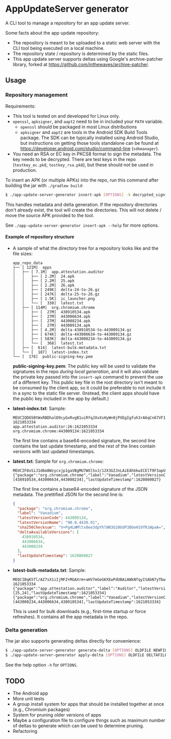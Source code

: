 # AppUpdateServer generator
A CLI tool to manage a repository for an app update server.

Some facts about the app update repository:
* The repository is meant to be uploaded to a static web server with the CLI tool being executed on a
  local machine.
* The repository state / repository is determined by the static files.
* This app update server supports deltas using Google's archive-patcher library, forked at
  https://github.com/inthewaves/archive-patcher.

## Usage

### Repository management
Requirements:
* This tool is tested on and developed for Linux only.
* `openssl`, `apksigner`, and `aapt2` need to be in included your `PATH` variable.
  * `openssl` should be packaged in most Linux distributions
  * `apksigner` and `aapt2` are tools in the Android SDK Build Tools package. The SDK can be
    typically installed using Android Studio, but instructions on getting those tools standalone
    can be found at https://developer.android.com/studio/command-line (`sdkmanager`).
* You need an RSA or EC key in PKCS8 format to sign the metadata. The key needs to be decrypted.
  There are test keys in the repo (`testkey_ec.pk8`, `testkey_rsa.pk8`), but these should not be
  used in production.

To insert an APK (or multiple APKs) into the repo, run this command after
building the jar with `./gradlew build`:

```bash
$ ./app-update-server-generator insert-apk [OPTIONS] -k decrypted_signing_key APKS
```

This handles metadata and delta generation. If the repository directories don't already exist, the
tool will create the directories. This will not delete / move the source APK provided to the tool.

See `./app-update-server-generator insert-apk --help` for more options.

#### Example of repository structure
* A sample of what the directory tree for a repository looks like and the file sizes:

  <!-- tree --dirsfirst --du -h app_repo_data -->
  ```plain
  app_repo_data
  ├── [ 121M]  apps
  │   ├── [ 7.1M]  app.attestation.auditor
  │   │   ├── [ 2.2M]  24.apk
  │   │   ├── [ 2.2M]  25.apk
  │   │   ├── [ 2.2M]  26.apk
  │   │   ├── [ 249K]  delta-24-to-26.gz
  │   │   ├── [ 247K]  delta-25-to-26.gz
  │   │   ├── [ 1.5K]  ic_launcher.png
  │   │   └── [  330]  latest.txt
  │   ├── [ 114M]  org.chromium.chrome
  │   │   ├── [  27M]  438910534.apk
  │   │   ├── [  27M]  443006634.apk
  │   │   ├── [  27M]  443008234.apk
  │   │   ├── [  27M]  443009134.apk
  │   │   ├── [ 4.2M]  delta-438910534-to-443009134.gz
  │   │   ├── [ 674K]  delta-443006634-to-443009134.gz
  │   │   ├── [ 583K]  delta-443008234-to-443009134.gz
  │   │   └── [  368]  latest.txt
  │   ├── [  614]  latest-bulk-metadata.txt
  │   └── [  187]  latest-index.txt
  └── [  178]  public-signing-key.pem
  ```

  **public-signing-key.pem**: The public key will be used to validate the signatures in the repo _during local 
  generation_, and it will also validate the private key passed into the `insert-apk` command to prevent the use of
  a different key. This public key file in the root directory isn't meant to be consumed by the
  client app, so it could be preferable to not include it in a sync to the static file server.
  (Instead, the client apps should have the public key included in the app by default.)

* **latest-index.txt**: Sample:
  
  ```plain
  MEUCIQD65BtWxRBDhalD9cyGxRvgB1uiRfqJXvXsHyWn0jPXEgIgfuh3rA6qCn67VF1vtNSZrCOvG7JKrzRNO5xMWnyIn2Y=
  1621053334
  app.attestation.auditor:26:1621053334
  org.chromium.chrome:443009134:1621053334
  ```
  
  The first line contains a base64-encoded signature, the second line contains the last update
  timestamp, and the rest of the lines contain versions with last updated timestamps.
  
* **latest.txt**: Sample for `org.chromium.chrome`:
  
  ```plain
  MEUCIF8xSiJ1d6m8Wzycxjp1gaVBgMU7WXlSvJ/12X3GZJnLAiEAhbkwICElT9F3apUXdeTfew3DHfkySg+3wRmxnUXe+po=
  {"package":"org.chromium.chrome","label":"Vanadium","latestVersionCode":443009134,"latestVersionName":"90.0.4430.91","sha256Checksum":"V+Pg4LWMltx8ee3dpYhlNN3G20OdP3BOeH19fRiWpaA=","deltaAvailableVersions":[438910534,443006634,443008234],"lastUpdateTimestamp":1620860027}
  ```
  
  The first line contains a base64-encoded signature of the JSON metadata. The prettified JSON for the
  second line is:
  
  ```json
  {
    "package": "org.chromium.chrome",
    "label": "Vanadium",
    "latestVersionCode": 443009134,
    "latestVersionName": "90.0.4430.91",
    "sha256Checksum": "V+Pg4LWMltx8ee3dpYhlNN3G20OdP3BOeH19fRiWpaA=",
    "deltaAvailableVersions": [
      438910534,
      443006634,
      443008234
    ],
    "lastUpdateTimestamp": 1620860027
  }
  ```

* **latest-bulk-metadata.txt**: Sample:

  ```plain
  MEQCIBqK5Tl/AZ7sX1iIjMFZ+MGAXrm+aHV7mGeGKXEwPdUBAiAWkNTqyISAbN7yTbw5Fu6cHCWoa/QDYSthCqINA81iAA==
  1621053334
  {"package":"app.attestation.auditor","label":"Auditor","latestVersionCode":26,"latestVersionName":"26","sha256Checksum":"LZo/7Hr/tCoSidZGAr67iz/O1nhHBdUIkpWqrEVJh7I=","deltaAvailableVersions":[25,24],"lastUpdateTimestamp":1621053334}
  {"package":"org.chromium.chrome","label":"Vanadium","latestVersionCode":443009134,"latestVersionName":"90.0.4430.91","sha256Checksum":"V+Pg4LWMltx8ee3dpYhlNN3G20OdP3BOeH19fRiWpaA=","deltaAvailableVersions":[443008234,443006634,438910534],"lastUpdateTimestamp":1621053334}
  ```
  
  This is used for bulk downloads (e.g., first-time startup or force refreshes). It contains all
  the app metadata in the repo.

### Delta generation
The jar also supports generating deltas directly for convenience:
```bash
$ ./app-update-server-generator generate-delta [OPTIONS] OLDFILE NEWFILE OUTPUTDELTA
$ ./app-update-server-generator apply-delta [OPTIONS] OLDFILE DELTAFILE NEWFILE
```
See the help option `-h` for `OPTIONS`.

## TODO
* The Android app
* More unit tests
* A group install system for apps that should be installed together at once (e.g., Chromium
  packages)
* System for pruning older versions of apps
* Maybe a configuration file to configure things such as maximum number of deltas to generate which
  can be used to determine pruning.
* Refactoring
